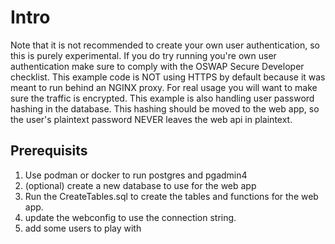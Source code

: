 # Intro
Note that it is not recommended to create your own user authentication, so this is purely experimental. If you do try running you're own user authentication make sure to comply with the OSWAP Secure Developer checklist. This example code is NOT using HTTPS by default because it was meant to run behind an NGINX proxy. For real usage you will want to make sure the traffic is encrypted. This example is also handling user password hashing in the database. This hashing should be moved to the web app, so the user's plaintext password NEVER leaves the web api in plaintext. 

## Prerequisits
1. Use podman or docker to run postgres and pgadmin4
2. (optional) create a new database to use for the web app
3. Run the CreateTables.sql to create the tables and functions for the web app.
4. update the webconfig to use the connection string.
5. add some users to play with
